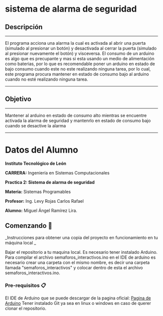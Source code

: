 # sistema de alarma de seguridad

## Descripción
***
El programa acciona una alarma la cual es activada al abrir una puerta (simulado al presionar un botón) y desactivada al cerrar la puerta (simulado al presionar nuevamente el botón) y visceversa.
El consumo de un arduino es algo que es precupante y mas si esta usando un medio de alimentación como baterias, por lo que es recomendable poner un arduino en estado de bajo consumo cuando este no este realizando ninguna tarea, por lo cual, este programa procura mantener en estado de consumo bajo al arduino cuando no esté realizando ninguna tarea. 
***

## Objetivo
***
Mantener al arduino en estado de consumo alto mientras se encuentre activada la alarma de seguridad y 
mantenrlo en estado de consumo bajo cuando se desactive la alarma 
***

# Datos del Alumno
**Instituto Tecnológico de León** 

**CARRERA:** Ingeniería en Sistemas Computacionales

**Practica 2: Sistema de alarma de seguridad**

**Materia:** Sistemas Programables

**Profesor:** Ing. Levy Rojas Carlos Rafael

**Alumno:** Miguel Ángel Ramírez Lira.


## Comenzando 🚀

_Instrucciones para obtener una copia del proyecto en funcionamiento en tu máquina local _

Bajar el repositorio a tu maquina local. Es necesario tener instalado Arduino. Para compilar el archivo semaforos_interactivos.ino en el IDE de arduino es necesario crear una carpeta con el mismo nombre, es decir una carpeta llamada "semaforos_interactivos" y colocar dentro de esta el archivo semaforos_interactivos.ino.


### Pre-requisitos 📋
El IDE de Arduino que se puede descargar de la pagina oficial: [Pagina de Arduino](https://www.arduino.cc/) 
Tener instalado Git ya sea en linux o windows en caso de querer clonar el repositorio.

